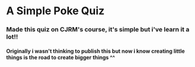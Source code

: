 # A Simple Poke Quiz

### Made this quiz on CJRM's course, it's simple but i've learn it a lot!!

#### Originally i wasn't thinking to publish this but now i know creating little things is the road to create bigger things ^^